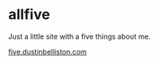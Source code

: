 # allfive

Just a little site with a five things about me.


[five.dustinbelliston.com](five.dustinbelliston.com)
